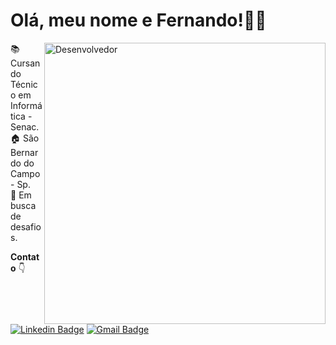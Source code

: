# Olá, meu nome e Fernando!👋🏼
<img src="https://imgur.com/wQggkgV.png" width="450px" align="right" alt="Desenvolvedor" style="max-width:100%;">
<p align="left"> 
📚 Cursando Técnico em Informática - Senac.<br>
🏠 São Bernardo do Campo - Sp.<br>
💼 Em busca de desafios.
</p>

 **Contato** 👇
 
[![Linkedin Badge](https://img.shields.io/badge/-Fernando%20Fragassi-blue?style=flat-square&logo=Linkedin&logoColor=white&link=https://www.linkedin.com/in/fernandofragassi/)](https://www.linkedin.com/in/fernandofragassi) [![Gmail Badge](https://img.shields.io/badge/-Fernando%20Fragassi-c14438?style=flat-square&logo=Gmail&logoColor=white&link=mailto:fernandofragassi@gmail.com)](mailto:fernanofrgassi@gmail.com)
